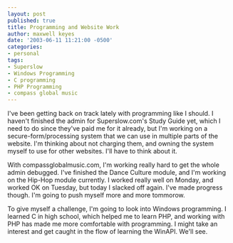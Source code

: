 ```yaml
---
layout: post
published: true
title: Programming and Website Work
author: maxwell keyes
date: '2003-06-11 11:21:00 -0500'
categories:
- personal
tags:
- Superslow
- Windows Programming
- C programming
- PHP Programming
- compass global music
---
```


I've been getting back on track lately with programming like I should. I haven't
finished the admin for Superslow.com's Study Guide yet, which I need to do since
they've paid me for it already, but I'm working on a secure-form/processing
system that we can use in multiple parts of the website. I'm thinking about not
charging them, and owning the system myself to use for other websites. I'll have
to think about it.

With compassglobalmusic.com, I'm working really hard to get the whole admin
debugged. I've finished the Dance Culture module, and I'm working on the Hip-Hop
module currently. I worked really well on Monday, and worked OK on Tuesday, but
today I slacked off again. I've made progress though. I'm going to push myself
more and more tommorow.

To give myself a challenge, I'm going to look into Windows programming. I
learned C in high school, which helped me to learn PHP, and working with PHP has
made me more comfortable with programming. I might take an interest and get
caught in the flow of learning the WinAPI. We'll see.
